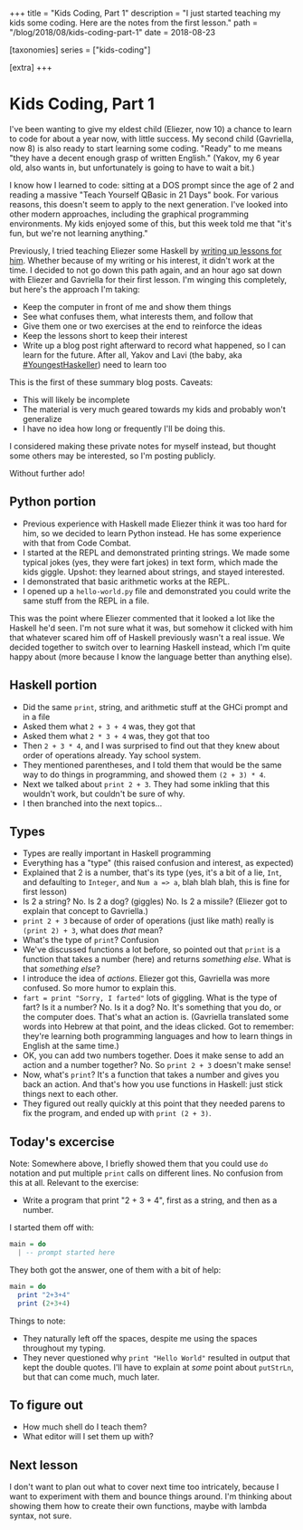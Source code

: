 +++
title = "Kids Coding, Part 1"
description = "I just started teaching my kids some coding. Here are the notes from the first lesson."
path = "/blog/2018/08/kids-coding-part-1"
date = 2018-08-23

[taxonomies]
series = ["kids-coding"]

[extra]
+++
# Kids Coding, Part 1

I've been wanting to give my eldest child (Eliezer, now 10) a chance
to learn to code for about a year now, with little success. My second
child (Gavriella, now 8) is also ready to start learning some
coding. "Ready" to me means "they have a decent enough grasp of
written English." (Yakov, my 6 year old, also wants in, but
unfortunately is going to have to wait a bit.)

I know how I learned to code: sitting at a DOS prompt since the age of
2 and reading a massive "Teach Yourself QBasic in 21 Days" book. For
various reasons, this doesn't seem to apply to the next
generation. I've looked into other modern approaches, including the
graphical programming environments. My kids enjoyed some of this, but
this week told me that "it's fun, but we're not learning anything."

Previously, I tried teaching Eliezer some Haskell by [writing up
lessons for
him](https://github.com/snoyberg/magical-guide-haskell). Whether
because of my writing or his interest, it didn't work at the time. I
decided to not go down this path again, and an hour ago sat down with
Eliezer and Gavriella for their first lesson. I'm winging this
completely, but here's the approach I'm taking:

* Keep the computer in front of me and show them things
* See what confuses them, what interests them, and follow that
* Give them one or two exercises at the end to reinforce the ideas
* Keep the lessons short to keep their interest
* Write up a blog post right afterward to record what happened, so I
  can learn for the future. After all, Yakov and Lavi (the baby, aka
  [#YoungestHaskeller](https://twitter.com/search?f=tweets&q=%23youngesthaskeller&src=typd))
  need to learn too

This is the first of these summary blog posts. Caveats:

* This will likely be incomplete
* The material is very much geared towards my kids and probably won't
  generalize
* I have no idea how long or frequently I'll be doing this.

I considered making these private notes for myself instead, but
thought some others may be interested, so I'm posting publicly.

Without further ado!

## Python portion

* Previous experience with Haskell made Eliezer think it was too hard
  for him, so we decided to learn Python instead. He has some
  experience with that from Code Combat.
* I started at the REPL and demonstrated printing strings. We made
  some typical jokes (yes, they were fart jokes) in text form, which
  made the kids giggle. Upshot: they learned about strings, and stayed
  interested.
* I demonstrated that basic arithmetic works at the REPL.
* I opened up a `hello-world.py` file and demonstrated you could write
  the same stuff from the REPL in a file.

This was the point where Eliezer commented that it looked a lot like
the Haskell he'd seen. I'm not sure what it was, but somehow it
clicked with him that whatever scared him off of Haskell previously
wasn't a real issue. We decided together to switch over to learning
Haskell instead, which I'm quite happy about (more because I know the
language better than anything else).

## Haskell portion

* Did the same `print`, string, and arithmetic stuff at the GHCi
  prompt and in a file
* Asked them what `2 + 3 + 4` was, they got that
* Asked them what `2 * 3 + 4` was, they got that too
* Then `2 + 3 * 4`, and I was surprised to find out that they knew
  about order of operations already. Yay school system.
* They mentioned parentheses, and I told them that would be the same
  way to do things in programming, and showed them `(2 + 3) * 4`.
* Next we talked about `print 2 + 3`. They had some inkling that this
  wouldn't work, but couldn't be sure of why.
* I then branched into the next topics...

## Types

* Types are really important in Haskell programming
* Everything has a "type" (this raised confusion and interest, as expected)
* Explained that 2 is a number, that's its type (yes, it's a bit of a
  lie, `Int`, and defaulting to `Integer`, and `Num a => a`, blah blah
  blah, this is fine for first lesson)
* Is 2 a string? No. Is 2 a dog? (giggles) No. Is 2 a missile?
  (Eliezer got to explain that concept to Gavriella.)
* `print 2 + 3` because of order of operations (just like math) really
  is `(print 2) + 3`, what does _that_ mean?
* What's the type of `print`? Confusion
* We've discussed functions a lot before, so pointed out that `print`
  is a function that takes a number (here) and returns _something
  else_. What is that _something else_?
* I introduce the idea of _actions_. Eliezer got this, Gavriella was
  more confused. So more humor to explain this.
* `fart = print "Sorry, I farted"` lots of giggling. What is the type
  of fart? Is it a number? No. Is it a dog? No. It's something that
  you do, or the computer does. That's what an action is. (Gavriella
  translated some words into Hebrew at that point, and the ideas
  clicked. Got to remember: they're learning both programming
  languages and how to learn things in English at the same time.)
* OK, you can add two numbers together. Does it make sense to add an
  action and a number together? No. So `print 2 + 3` doesn't make
  sense!
* Now, what's `print`? It's a function that takes a number and gives
  you back an action. And that's how you use functions in Haskell:
  just stick things next to each other.
* They figured out really quickly at this point that they needed
  parens to fix the program, and ended up with `print (2 + 3)`.

## Today's excercise

Note: Somewhere above, I briefly showed them that you could use `do`
notation and put multiple `print` calls on different lines. No
confusion from this at all. Relevant to the exercise:

* Write a program that print "2 + 3 + 4", first as a string, and then
  as a number.

I started them off with:

```haskell
main = do
  | -- prompt started here
```

They both got the answer, one of them with a bit of help:

```haskell
main = do
  print "2+3+4"
  print (2+3+4)
```

Things to note:

* They naturally left off the spaces, despite me using the spaces
  throughout my typing.
* They never questioned why `print "Hello World"` resulted in output
  that kept the double quotes. I'll have to explain at _some_ point
  about `putStrLn`, but that can come much, much later.

## To figure out

* How much shell do I teach them?
* What editor will I set them up with?

## Next lesson

I don't want to plan out what to cover next time too intricately,
because I want to experiment with them and bounce things around. I'm
thinking about showing them how to create their own functions, maybe
with lambda syntax, not sure.
